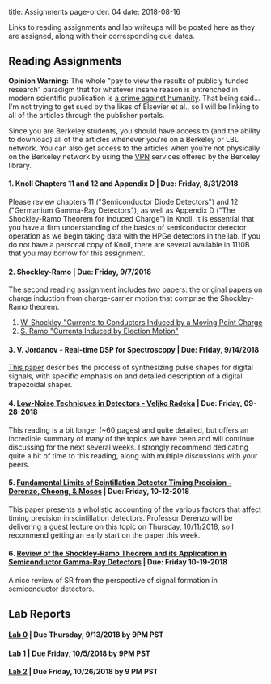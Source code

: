 title: Assignments
page-order: 04
date: 2018-08-16

Links to reading assignments and lab writeups will be posted here as they
are assigned, along with their corresponding due dates.

## Reading Assignments

**Opinion Warning:** The whole "pay to view the results of publicly funded
research" paradigm that for whatever insane reason is entrenched in modern
scientific publication is
[a crime against humanity](https://www.nature.com/news/open-access-the-true-cost-of-science-publishing-1.12676).
That being said... I'm not trying to get sued by the likes of Elsevier et al.,
so I will be linking to all of the articles through the publisher portals.

Since you are Berkeley students, you should have access to (and the ability to
download) all of the articles whenever you're on a Berkeley or LBL network.
You can also get access to the articles when you're not physically on the 
Berkeley network by using the 
[VPN](http://www.lib.berkeley.edu/using-the-libraries/vpn) services offered by
the Berkeley library.

#### 1. Knoll Chapters 11 and 12 and Appendix D | Due: Friday, 8/31/2018

Please review chapters 11 ("Semiconductor Diode Detectors") and 
12 ("Germanium Gamma-Ray Detectors"), as well as Appendix D 
("The Shockley-Ramo Theorem for Induced Charge") in Knoll.
It is essential that you have a firm understanding of the basics of 
semiconductor detector operation as we begin taking data with the HPGe 
detectors in the lab.
If you do not have a personal copy of Knoll, there are several available in
1110B that you may borrow for this assignment.

#### 2. Shockley-Ramo | Due: Friday, 9/7/2018

The second reading assignment includes *two* papers: the original papers on
charge induction from charge-carrier motion that comprise the
Shockley-Ramo theorem.

  1. [W. Shockley "Currents to Conductors Induced by a Moving Point Charge](http://aip.scitation.org/doi/10.1063/1.1710367)
  2. [S. Ramo "Currents Induced by Election Motion"](http://ieeexplore.ieee.org/abstract/document/1686997/?reload=true)

#### 3. V. Jordanov - Real-time DSP for Spectroscopy | Due: Friday, 9/14/2018

[This paper](https://www.sciencedirect.com/science/article/pii/0168900294910111)
describes the process of synthesizing pulse shapes for digital signals, with 
specific emphasis on and detailed description of a digital trapezoidal shaper.

#### 4. [Low-Noise Techniques in Detectors - Veljko Radeka](http://www.annualreviews.org/doi/pdf/10.1146/annurev.ns.38.120188.001245) | Due: Friday, 09-28-2018

This reading is a bit longer (~60 pages) and quite detailed, but offers an 
incredible summary of many of the topics we have been and will continue 
discussing for the next several weeks.
I strongly recommend dedicating quite a bit of time to this reading, along with
multiple discussions with your peers.

#### 5. [Fundamental Limits of Scintillation Detector Timing Precision - Derenzo, Choong, & Moses](http://iopscience.iop.org/article/10.1088/0031-9155/59/13/3261/meta) | Due: Friday, 10-12-2018

This paper presents a wholistic accounting of the various factors that affect
timing precision in scintillation detectors.
Professor Derenzo will be delivering a guest lecture on this topic on Thursday,
10/11/2018, so I recommend getting an early start on the paper this week.

#### 6. [Review of the Shockley-Ramo Theorem and its Application in Semiconductor Gamma-Ray Detectors](https://www.sciencedirect.com/science/article/pii/S0168900201002236) | Due: Friday 10-19-2018

A nice review of SR from the perspective of signal formation in semiconductor
detectors.

## Lab Reports

#### [Lab 0]({filename}/downloads/lab0_writeup.pdf) | Due Thursday, 9/13/2018 by 9PM PST

#### [Lab 1]({filename}/downloads/lab1_writeup.pdf) | Due Friday, 10/5/2018 by 9PM PST

#### [Lab 2]({filename}/downloads/lab2_writeup.pdf) | Due Friday, 10/26/2018 by 9 PM PST
